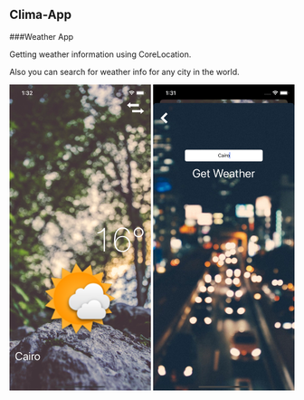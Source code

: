 ## Clima-App

###Weather App

Getting weather information using CoreLocation.

Also you can search for weather info for any city in the world.


<img src= "images/main.png" width="250" > <img src= "images/search.png" width="250" >
